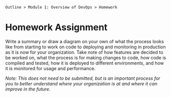 ` Outline > Module 1: Overview of DevOps > Homework `

# Homework Assignment

Write a summary or draw a diagram on your own of what the process looks like from starting to work on code to deploying and monitoring in production as it is now for your organization. Take note of how features are decided to be worked on, what the process is for making changes to code, how code is compiled and tested, how it is deployed to different environments, and how it is monitored for usage and performance. 


*Note: This does not need to be submitted, but is an important process for you to better understand where your organization is at and where it can improve in the future.* 